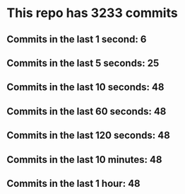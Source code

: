# This repo has 3233 commits

## Commits in the last 1 second: 6
## Commits in the last 5 seconds: 25
## Commits in the last 10 seconds: 48
## Commits in the last 60 seconds: 48
## Commits in the last 120 seconds: 48
## Commits in the last 10 minutes: 48
## Commits in the last 1 hour: 48
